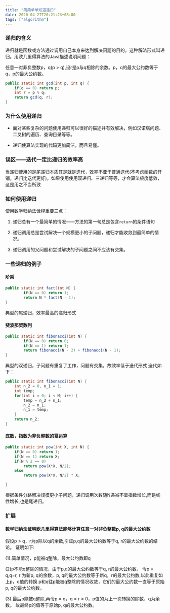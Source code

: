 ```yaml
---
title: "简简单单知道递归"
date: 2020-04-27T20:21:23+08:00
tags: ["algorithm"]
---
```


### 递归的含义

递归就是函数或方法通过调用自己本身来达到解决问题的目的，这种解法形式叫递归。用欧几里得算法的Java描述说明问题：

任意一对非负整数p，q(p > q),设r是p与q相除的余数。p，q的最大公约数等于q，p的最大公约数。

```java
public static int gcd(int p, int q) {
    if(q == 0) return p;
    int r = p % q;
    return gcd(q, r);
}
```

### 为什么使用递归

* 面对某些复杂的问题使用递归可以很好的描述并有效解决，例如汉诺塔问题、二叉树的遍历、查询目录等等。

* 递归使算法实现的代码更加简洁，而且易懂。

### 误区——迭代一定比递归的效率高

当递归使用的是尾递归本质其是就是迭代，效率不亚于普通迭代(不考虑函数的开销，递归比迭代更好)。如果使用使用双递归、三递归等等，才会算法极度低效，这是用之不当所致

### 如何使用递归

使用数学归纳法诠释重要三点：

1. 递归总有一个最简单的情况——方法的第一句总是包含`return`的条件语句

2. 递归调用总是尝试解决一个规模更小的子问题，递归才能收敛到最简单的情况。

3. 递归调用的父问题和尝试解决的子问题之间不应该有交集。

### 一些递归的例子

#### 阶乘

```java
public static int fact(int N) {
        if(N == 0) return 1;
        return N * fact(N - 1);
}
```

典型的尾递归，效率最高的递归形式

#### 斐波那契数列

```java
public static int fibonacci(int N) {
        if(N == 0) return 0;
        if(N == 1) return 1;
        return fibonacci(N - 2) + fibonacci(N - 1);
}
```

典型的双递归，子问题有重复了工作，问题有交集，故效率低于迭代形式
迭代如下：

```java
public static int fibonacci(int N) {
    int n_2 = 0, n_1 = 1;
    int temp;
    for(int i = 0; i < N; i++) {
        temp = n_2 + n_1;
        n_2 = n_1;
        n_1 = temp;
    }
    return n_2;
}
```

#### 底数，指数为非负整数的幂运算

```java
public static int pow(int X, int N) {
    if(N == 0) return 1;
    if(N == 1) return X;
    if(N % 2 == 0)
        return pow(X*X, N/2);
    else
        return pow(X*X, N/2) * X;

}
```

根据条件分路解决规模更小子问题，递归调用次数随N递减不呈指数增长,而是线性增长,也是尾递归。

### 扩展

#### 数学归纳法证明欧几里得算法能够计算任意一对非负整数p, q的最大公约数

假设p > q，r为p除以q的余数,引证p,q的最大公约数等于q, r的最大公约数的结论。
证明如下:

(1).简单情况，p能被q整除，最大公约数即q

(2)p不能q整除的情况，由于p,q的最大公约数等于q, r的最大公约数，
令p = q,q=r, r 为新p, q的余数，p, q的最大公约数等于新q，r的最大公约数,以此重复如上p，q值的转换
p和q往p能被q整除的情况收敛，它们的最大公约数一直等于原始p, q的最大公约数。

(3).最后p能被q整除,再令p = q，q = r = 0，p值的为上一次转换的除数，q为余数。
故最终p的值等于原始p, q的最大公约数。
